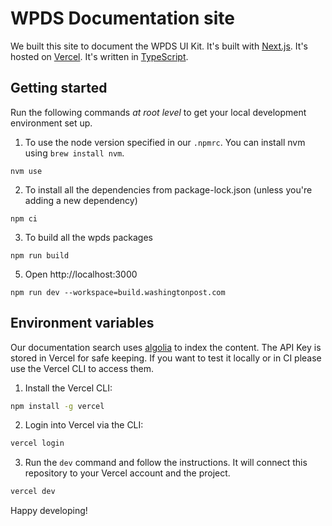 # WPDS Documentation site

We built this site to document the WPDS UI Kit. It's built with [Next.js](https://nextjs.org/). It's hosted on [Vercel](https://vercel.com/). It's written in [TypeScript](https://www.typescriptlang.org/).

## Getting started

Run the following commands _at root level_ to get your local development environment set up.

1. To use the node version specified in our `.npmrc`. You can install nvm using `brew install nvm`.

```shell
nvm use
```

2. To install all the dependencies from package-lock.json (unless you're adding a new dependency)

```shell
npm ci
```

3. To build all the wpds packages

```shell
npm run build
```

5. Open http://localhost:3000

```
npm run dev --workspace=build.washingtonpost.com
```

## Environment variables

Our documentation search uses [algolia](https://www.algolia.com/) to index the content. The API Key is stored in Vercel for safe keeping. If you want to test it locally or in CI please use the Vercel CLI to access them.

1. Install the Vercel CLI:

```bash
npm install -g vercel
```

2. Login into Vercel via the CLI:

```bash
vercel login
```

3. Run the `dev` command and follow the instructions. It will connect this repository to your Vercel account and the project.

```bash
vercel dev
```

Happy developing!
